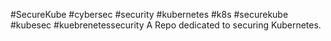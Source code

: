 #SecureKube #cybersec #security #kubernetes #k8s #securekube #kubesec #kuebrenetessecurity
A Repo dedicated to securing Kubernetes.
